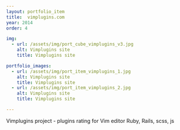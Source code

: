 ```yaml
---
layout: portfolio_item
title:  vimplugins.com
year: 2014
order: 4

img:
  - url: /assets/img/port_cube_vimplugins_v3.jpg
    alt: Vimplugins site
    title: Vimplugins site

portfolio_images:
  - url: /assets/img/port_item_vimplugins_1.jpg
    alt: Vimplugins site
    title: Vimplugins site
  - url: /assets/img/port_item_vimplugins_2.jpg
    alt: Vimplugins site
    title: Vimplugins site

---
```


Vimplugins project - plugins rating for Vim editor
Ruby, Rails, scss, js
